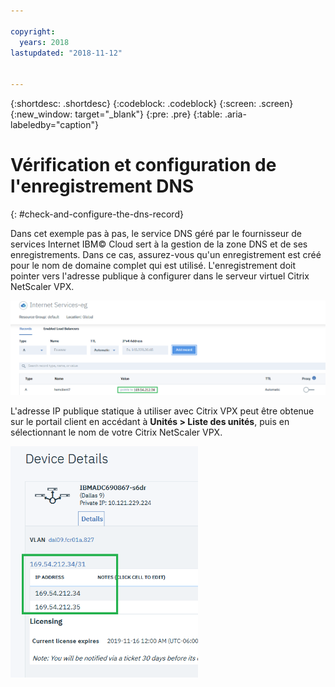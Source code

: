 ```yaml
---

copyright:
  years: 2018
lastupdated: "2018-11-12"


---
```


{:shortdesc: .shortdesc}
{:codeblock: .codeblock}
{:screen: .screen}
{:new_window: target="_blank"}
{:pre: .pre}
{:table: .aria-labeledby="caption"}

# Vérification et configuration de l'enregistrement DNS
{: #check-and-configure-the-dns-record}

Dans cet exemple pas à pas, le service DNS géré par le fournisseur de services Internet IBM© Cloud sert à la gestion de la zone DNS et de ses enregistrements. Dans ce cas, assurez-vous qu'un enregistrement est créé pour le nom de domaine complet qui est utilisé. L'enregistrement doit pointer vers l'adresse publique à configurer dans le serveur virtuel Citrix NetScaler VPX.

<img src="images/12-add-record.png" alt="dessin" style="width: 700px;"/>

L'adresse IP publique statique à utiliser avec Citrix VPX peut être obtenue sur le portail client en accédant à **Unités > Liste des unités**, puis en sélectionnant le nom de votre Citrix NetScaler VPX.

<img src="images/13-check-ip.png" alt="dessin" style="width: 300px;"/>
